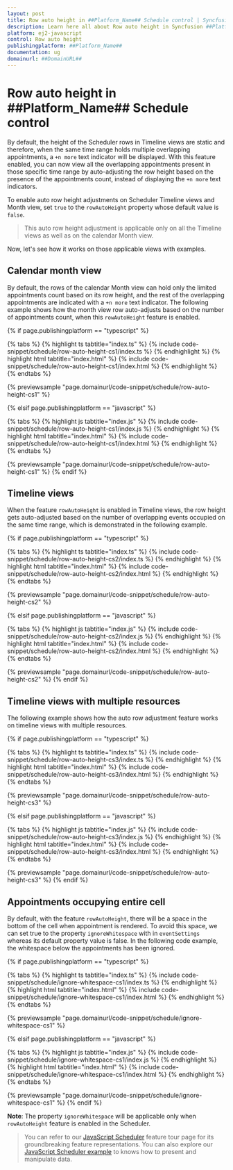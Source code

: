 ```yaml
---
layout: post
title: Row auto height in ##Platform_Name## Schedule control | Syncfusion
description: Learn here all about Row auto height in Syncfusion ##Platform_Name## Schedule control of Syncfusion Essential JS 2 and more.
platform: ej2-javascript
control: Row auto height 
publishingplatform: ##Platform_Name##
documentation: ug
domainurl: ##DomainURL##
---
```


# Row auto height in ##Platform_Name## Schedule control

By default, the height of the Scheduler rows in Timeline views are static and therefore, when the same time range holds multiple overlapping appointments, a `+n more` text indicator will be displayed. With this feature enabled, you can now view all the overlapping appointments present in those specific time range by auto-adjusting the row height based on the presence of the appointments count, instead of displaying the `+n more` text indicators.

To enable auto row height adjustments on Scheduler Timeline views and Month view, set `true` to the `rowAutoHeight` property whose default value is `false`.

> This auto row height adjustment is applicable only on all the Timeline views as well as on the calendar Month view.

Now, let's see how it works on those applicable views with examples.

## Calendar month view

By default, the rows of the calendar Month view can hold only the limited appointments count based on its row height, and the rest of the overlapping appointments are indicated with a `+n more` text indicator. The following example shows how the month view row auto-adjusts based on the number of appointments count, when this `rowAutoHeight` feature is enabled.

{% if page.publishingplatform == "typescript" %}

 {% tabs %}
{% highlight ts tabtitle="index.ts" %}
{% include code-snippet/schedule/row-auto-height-cs1/index.ts %}
{% endhighlight %}
{% highlight html tabtitle="index.html" %}
{% include code-snippet/schedule/row-auto-height-cs1/index.html %}
{% endhighlight %}
{% endtabs %}
        
{% previewsample "page.domainurl/code-snippet/schedule/row-auto-height-cs1" %}

{% elsif page.publishingplatform == "javascript" %}

{% tabs %}
{% highlight js tabtitle="index.js" %}
{% include code-snippet/schedule/row-auto-height-cs1/index.js %}
{% endhighlight %}
{% highlight html tabtitle="index.html" %}
{% include code-snippet/schedule/row-auto-height-cs1/index.html %}
{% endhighlight %}
{% endtabs %}

{% previewsample "page.domainurl/code-snippet/schedule/row-auto-height-cs1" %}
{% endif %}

## Timeline views

When the feature `rowAutoHeight` is enabled in Timeline views, the row height gets auto-adjusted based on the number of overlapping events occupied on the same time range, which is demonstrated in the following example.

{% if page.publishingplatform == "typescript" %}

 {% tabs %}
{% highlight ts tabtitle="index.ts" %}
{% include code-snippet/schedule/row-auto-height-cs2/index.ts %}
{% endhighlight %}
{% highlight html tabtitle="index.html" %}
{% include code-snippet/schedule/row-auto-height-cs2/index.html %}
{% endhighlight %}
{% endtabs %}
        
{% previewsample "page.domainurl/code-snippet/schedule/row-auto-height-cs2" %}

{% elsif page.publishingplatform == "javascript" %}

{% tabs %}
{% highlight js tabtitle="index.js" %}
{% include code-snippet/schedule/row-auto-height-cs2/index.js %}
{% endhighlight %}
{% highlight html tabtitle="index.html" %}
{% include code-snippet/schedule/row-auto-height-cs2/index.html %}
{% endhighlight %}
{% endtabs %}

{% previewsample "page.domainurl/code-snippet/schedule/row-auto-height-cs2" %}
{% endif %}

## Timeline views with multiple resources

The following example shows how the auto row adjustment feature works on timeline views with multiple resources.

{% if page.publishingplatform == "typescript" %}

 {% tabs %}
{% highlight ts tabtitle="index.ts" %}
{% include code-snippet/schedule/row-auto-height-cs3/index.ts %}
{% endhighlight %}
{% highlight html tabtitle="index.html" %}
{% include code-snippet/schedule/row-auto-height-cs3/index.html %}
{% endhighlight %}
{% endtabs %}
        
{% previewsample "page.domainurl/code-snippet/schedule/row-auto-height-cs3" %}

{% elsif page.publishingplatform == "javascript" %}

{% tabs %}
{% highlight js tabtitle="index.js" %}
{% include code-snippet/schedule/row-auto-height-cs3/index.js %}
{% endhighlight %}
{% highlight html tabtitle="index.html" %}
{% include code-snippet/schedule/row-auto-height-cs3/index.html %}
{% endhighlight %}
{% endtabs %}

{% previewsample "page.domainurl/code-snippet/schedule/row-auto-height-cs3" %}
{% endif %}

## Appointments occupying entire cell

By default, with the feature `rowAutoHeight`, there will be a space in the bottom of the cell when appointment is rendered. To avoid this space, we can set true to the property `ignoreWhitespace` with in `eventSettings` whereas its default property value is false. In the following code example, the whitespace below the appointments has been ignored.

{% if page.publishingplatform == "typescript" %}

 {% tabs %}
{% highlight ts tabtitle="index.ts" %}
{% include code-snippet/schedule/ignore-whitespace-cs1/index.ts %}
{% endhighlight %}
{% highlight html tabtitle="index.html" %}
{% include code-snippet/schedule/ignore-whitespace-cs1/index.html %}
{% endhighlight %}
{% endtabs %}
        
{% previewsample "page.domainurl/code-snippet/schedule/ignore-whitespace-cs1" %}

{% elsif page.publishingplatform == "javascript" %}

{% tabs %}
{% highlight js tabtitle="index.js" %}
{% include code-snippet/schedule/ignore-whitespace-cs1/index.js %}
{% endhighlight %}
{% highlight html tabtitle="index.html" %}
{% include code-snippet/schedule/ignore-whitespace-cs1/index.html %}
{% endhighlight %}
{% endtabs %}

{% previewsample "page.domainurl/code-snippet/schedule/ignore-whitespace-cs1" %}
{% endif %}

**Note**: The property `ignoreWhitespace` will be applicable only when `rowAutoHeight` feature is enabled in the Scheduler.

> You can refer to our [JavaScript Scheduler](https://www.syncfusion.com/javascript-ui-controls/js-scheduler) feature tour page for its groundbreaking feature representations. You can also explore our [JavaScript Scheduler example](https://ej2.syncfusion.com/demos/#/material/schedule/overview.html) to knows how to present and manipulate data.
